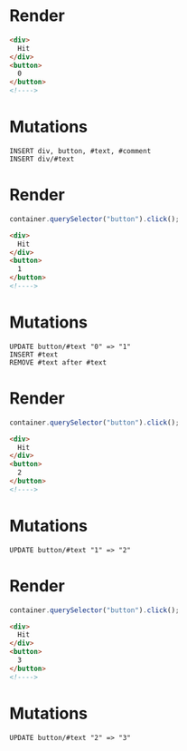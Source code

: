 # Render
```html
<div>
  Hit
</div>
<button>
  0
</button>
<!---->
```

# Mutations
```
INSERT div, button, #text, #comment
INSERT div/#text
```

# Render
```js
container.querySelector("button").click();
```
```html
<div>
  Hit
</div>
<button>
  1
</button>
<!---->
```

# Mutations
```
UPDATE button/#text "0" => "1"
INSERT #text
REMOVE #text after #text
```

# Render
```js
container.querySelector("button").click();
```
```html
<div>
  Hit
</div>
<button>
  2
</button>
<!---->
```

# Mutations
```
UPDATE button/#text "1" => "2"
```

# Render
```js
container.querySelector("button").click();
```
```html
<div>
  Hit
</div>
<button>
  3
</button>
<!---->
```

# Mutations
```
UPDATE button/#text "2" => "3"
```
